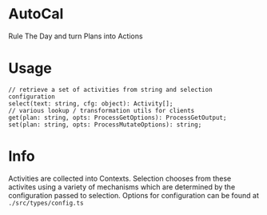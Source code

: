 # AutoCal

Rule The Day and turn Plans into Actions

# Usage
```
// retrieve a set of activities from string and selection configuration
select(text: string, cfg: object): Activity[];
// various lookup / transformation utils for clients
get(plan: string, opts: ProcessGetOptions): ProcessGetOutput;
set(plan: string, opts: ProcessMutateOptions): string;
```

# Info

Activities are collected into Contexts. Selection chooses from these activites using a variety of mechanisms which are determined by the configuration passed to selection.
Options for configuration can be found at `./src/types/config.ts`